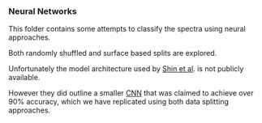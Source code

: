### **Neural Networks**

This folder contains some attempts to classify the spectra using neural approaches.

Both randomly shuffled and surface based splits are explored.

Unfortunately the model architecture used by [Shin et al](https://pubs.acs.org/doi/full/10.1021/acsnano.9b09119). is not publicly available.

However they did outline a smaller [CNN](https://pubs.acs.org/doi/suppl/10.1021/acsnano.9b09119/suppl_file/nn9b09119_si_001.pdf) that was claimed to achieve over 90% accuracy, which we have replicated using both data splitting approaches.
